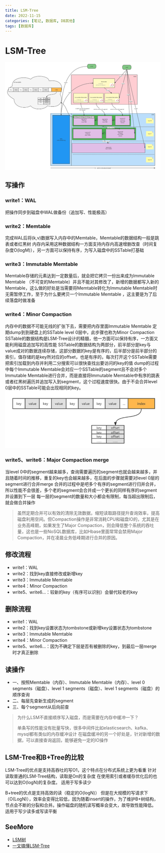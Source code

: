 ```yaml
---
title: LSM-Tree
date: 2022-11-15
categories: [笔记, 数据库, DB其他]
tags: [数据库]
---
```


# LSM-Tree
![](/commons/数据库/image/lsm(1).png)


## 写操作

### write1：WAL
把操作同步到磁盘中WAL做备份（追加写、性能极高）

### write2：Memtable
完成WAL后将(k,v)数据写入内存中的Memtable，Memtable的数据结构一般是跳表或者红黑树
内存内采用这种数据结构一方面支持内存内高速增删改查（时间复杂度O(logM)），另一方面可以保持有序，为写入磁盘中的SSTable打基础

### write3：Immutable Memtable
Memtable存储的元素达到一定数量后，就会把它拷贝一份出来成为Immutable Memtable （不可变的Memtable）并且不能对其修改了，新增的数据都写入新的Memtable，这么做的好处是当需要将Memtable转化为Immutable Memtable时无需暂停工作，至于为什么要拷贝一个Immutable Memtable ，这主要是为了后续落盘时做准备

### write4：Minor Compaction
内存中的数据不可能无线的扩张下去，需要把内存里面Immutable Memtable 定期dump到到硬盘上的SSTable level 0层中，此步骤也称为Minor Compaction
SSTable的数据结构是LSM-Tree设计的精髓，他一方面可以保持有序，一方面又能利用磁盘追加写的高性能
SSTable的数据结构为两部分，前半部分是key与value成对的数据连续存储，这部分数据的key是有序的，后半部分是前半部分的索引，值存储的是key所对应的offset，也是有序的，每次打开这个SSTable需要把索引加载到内存并利用二分搜索可以很快查找出要访问的key的值
dump的过程中每个Immutable Memtable会对应一个SSTable的segment且不会对多个Immutable Memtable进行合并，而是直接将Immutable Memtable中有序的跳表或者红黑树遍历并追加写入到segment，这个过程速度很快。由于不会合并level 0层中的SSTable可能会出现相同的key。
![](/commons/数据库/image/lsm(2).png)

### write5、write6：Major Compaction merge
当level 0中的segment越来越多，查询需要遍历的segment也就会越来越多，并且随着时间的推移，重复的key也会越来越多，在后面的步骤就需要对level 0层的segment进行合并merge
合并的过程中是吧多个有序的segment进行归并合并，所以性能不会很差，多个老的segment会合并成一个更长的同样有序的segment并设置到下一层
每一层的segment的数量和大小都会有限制，每当超出限制后，就会做合并操作
> 虽然定期合并可以有效的清除无效数据，缩短读取路径提升查询效率，提高磁盘利用空间。但Compaction操作是非常消耗CPU和磁盘IO的，尤其是在业务高峰期，如果发生了Major Compaction，则会降低整个系统的吞吐量，这也是一些NoSQL数据库，比如Hbase里面常常会禁用Major Compaction，并在凌晨业务低峰期进行合并的原因。

## 修改流程
* write1：WAL
* write2：找到key直接修改或新增key
* write3：Immutable Memtable
* write4：Minor Compaction
* write5、write6…：较新的key（有序可以识别）会替代较老的key

## 删除流程
* write1：WAL
* write2：找到key设置状态为tombstone或新增key设置状态为tombstone
* write3：Immutable Memtable
* write4：Minor Compaction
* write5、write6…：因为不确定下层是否有被删除的key，到最后一层merge时才真正删除

## 读操作
* 一、按照Memtable（内存）、Immutable Memtable（内存）、level 0 segments（磁盘）、level 1 segments（磁盘）、level 1 segments（磁盘）的顺序查询
* 二、每层先查新生成的segment
* 三、每个segment从后向前查

> 为什么LSM不直接顺序写入磁盘，而是需要在内存中缓冲一下？
> 
> 单条写的性能没有批量写快，很多中间件比如elasticsearch、kafka、mysql都有类似的内存缓冲设计
在磁盘缓冲的另一个好处是，针对新增的数据，可以直接查询返回，能够避免一定的IO操作


## LSM-Tree和B+Tree的比较
LSM-Tree的优点是支持高吞吐的写O1，这个特点在分布式系统上更为看重
针对读取普通的LSM-Tree结构，读取是On的复杂度
在使用索引或者缓存优化后的也可以达到O(logN)的复杂度。
适用于写多读少

B+tree的优点是支持高效的读（稳定的O(logN)）
但是在大规模的写请求下（O(LogN)），效率会变得比较低，因为随着insert的操作，为了维护B+树结构，节点会不断的分裂和合并。操作磁盘的随机读写概率会变大，故导致性能降低。
适用于写少读多或写读平衡

## SeeMore
* [LSM树](https://fhfirehuo.github.io/Attacking-Java-Rookie/Chapter02/LSMTree.html)
* [一文搞懂LSM-Tree ](https://www.cnblogs.com/zxporz/p/16021373.html)
